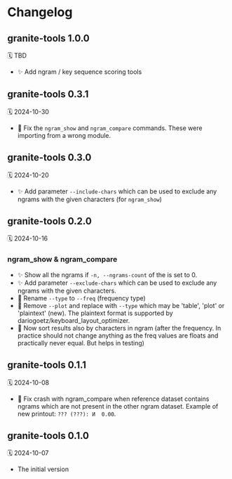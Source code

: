 # Changelog

## granite-tools 1.0.0
🗓️ TBD

- ✨ Add ngram / key sequence scoring tools

## granite-tools 0.3.1
🗓️ 2024-10-30

- 🐞 Fix the `ngram_show` and `ngram_compare` commands. These were importing from a wrong module.

## granite-tools 0.3.0
🗓️ 2024-10-20

- ✨ Add parameter `--include-chars` which can be used to exclude any ngrams with the given characters (for `ngram_show`)


## granite-tools 0.2.0
🗓️ 2024-10-16

### ngram_show & ngram_compare
- ✨ Show all the ngrams if `-n, --ngrams-count` of the is set to 0.
- ✨ Add parameter `--exclude-chars` which can be used to exclude any ngrams with the given characters.
- 🚨 Rename `--type` to `--freq` (frequency type)
- 🚨 Remove `--plot` and replace with `--type` which may be 'table', 'plot' or 'plaintext' (new). The plaintext format is supported by dariogoetz/keyboard_layout_optimizer.
- 🚨 Now sort results also by characters in ngram (after the frequency. In practice should not change anything as the freq values are floats and practically never equal. But helps in testing)

## granite-tools 0.1.1
🗓️ 2024-10-08

- 🐞 Fix crash with ngram_compare when reference dataset contains ngrams which are not present in the other ngram dataset. Example of new printout: `??? (???): И  0.00`.

## granite-tools 0.1.0
🗓️ 2024-10-07

- The initial version